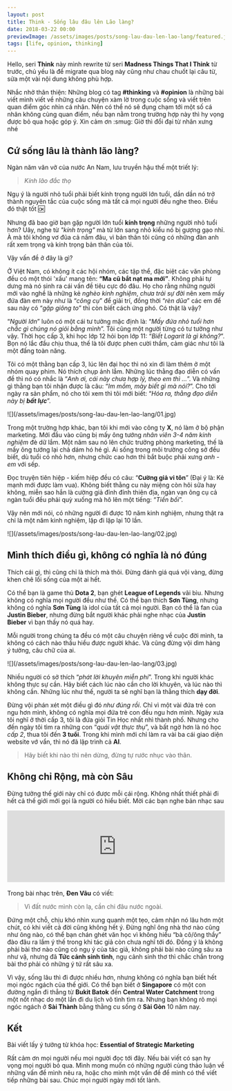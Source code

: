 ```yaml
---
layout: post
title: Think - Sống lâu đâu lên Lão làng?
date: 2018-03-22 00:00
previewImage: /assets/images/posts/song-lau-dau-len-lao-lang/featured.jpg
tags: [life, opinion, thinking]
---
```


Hello, seri **Think** này mình rewrite từ seri **Madness Things That I Think** từ trước, chủ yếu là để migrate qua blog này cũng như chau chuốt lại câu từ, sửa một vài nội dung không phù hợp.

Nhắc nhở thân thiện: Những blog có tag  **#thinking** và **#opinion** là những bài viết mình viết về những câu chuyện xàm lờ trong cuộc sống và viết trên quan điểm góc nhìn cá nhân. Nên có thể nó sẽ đụng chạm tới một số cá nhân không cùng quan điểm, nếu bạn nằm trong trường hợp này thì hy vọng được bỏ qua hoặc góp ý. Xin cảm ơn :smug: Giờ thì đổi đại từ nhân xưng nhé

## Cứ sống lâu là thành lão làng?

Ngàn năm văn vở của nước An Nam, lưu truyền hậu thế một triết lý:

> *Kính lão đắc thọ*

Ngụ ý là người nhỏ tuổi phải biết kính trọng người lớn tuổi, dần dần nó trở thành nguyên tắc của cuộc sống mà tất cả mọi người đều nghe theo. Điều đó thật tốt :ok:

Nhưng đã bao giờ bạn gặp người lớn tuổi **kính trọng** những người nhỏ tuổi hơn? Uây, nghe từ *"kính trọng"* mà từ lớn sang nhỏ kiểu nó bị gượng gạo nhỉ. À mà tôi không vơ đũa cả nắm đâu, vì bản thân tôi cũng có những đàn anh rất xem trọng và kính trọng bản thân của tôi.

Vậy vấn đề ở đây là gì?

Ở Việt Nam, có không ít các hội nhóm, các tập thể, đặc biệt các văn phòng đều có một thói 'xấu' mang tên: **“Ma cũ bắt nạt ma mới”**. Không phải tự dưng mà nó sinh ra cái vấn đề tiêu cực đó đâu. Họ cho rằng những người mới vào nghề là những kẻ *nghèo kinh nghiệm*, *chưa trải sự đời* nên xem mấy đứa đàn em này như là “*công cụ*” để giải trí, đồng thời “*rèn dũa*” các em để sau này có “*gặp giông to*” thì còn biết cách ứng phó. Có thật là vậy?

“*Người lớn*” luôn có một cái tư tưởng mặc định là: “*Mấy đứa nhỏ tuổi hơn chắc gì chúng nó giỏi bằng mình*”. Tôi cũng một người từng có tư tưởng như vậy. Thời học cấp 3, khi học lớp 12 hỏi bọn lớp 11: “*Biết Logarit là gì không?*”. Bọn nó lắc đầu chịu thua, thế là tôi được phen cười thầm, cảm giác như tôi là một đấng toàn năng.

Tôi có một thằng bạn cấp 3, lúc lên đại học thì nó xin đi làm thêm ở một nhóm quay phim. Nó thích chụp ảnh lắm. Những lúc thằng đạo diễn có vấn đề thì nó có nhắc là “*Anh ơi, cái này chưa hợp lý, theo em thì ...*”. Và những gì thằng bạn tôi nhận được là câu: “*Im mồm, mày biết gì mà nói?*”. Cho tới ngày ra sản phẩm, nó cho tôi xem thì tôi mới biết: “*Hóa ra, thằng đạo diễn này bị **bất lực***”.

<div class="center" markdown="1">
![](/assets/images/posts/song-lau-dau-len-lao-lang/01.jpg)
</div>

Trong một trường hợp khác, bạn tôi khi mới vào công ty **X**, nó làm ở bộ phận marketing. Mới đầu vào cũng bị mấy ông tướng *nhân viên 3-4 năm kinh nghiệm* đè dữ lắm. Một năm sau nó lên chức trưởng phòng marketing, thế là mấy ông tướng lại chả dám hó hé gì. Ai sống trong môi trường công sở đều biết, dù tuổi có nhỏ hơn, nhưng chức cao hơn thì bắt buộc phải xưng *anh - em* với sếp.

Đọc truyện tiên hiệp - kiếm hiệp đều có câu: “**Cường giả vi tôn**” (Đại ý là: Kẻ mạnh mới được làm vua). Không biết thằng cu này miệng còn hôi sữa hay không, miễn sao hắn là cường giả đỉnh đỉnh thiên địa, ngàn vạn ông cụ cả ngàn tuổi đều phải quỳ xuống mà hô lên một tiếng: “*Tiền bối*”.

Vậy nên mới nói, có những người đi được 10 năm kinh nghiệm, nhưng thật ra chỉ là một năm kinh nghiệm, lặp đi lặp lại 10 lần.

<div class="center" markdown="1">
![](/assets/images/posts/song-lau-dau-len-lao-lang/02.jpg)
</div>

## Mình thích điều gì, không có nghĩa là nó đúng

Thích cái gì, thì cũng chỉ là thích mà thôi. Đừng đánh giá quá vội vàng, đừng khen chê lối sống của một ai hết.

Có thể bạn là game thủ **Dota 2**, bạn ghét **League of Legends** vãi bìu. Nhưng không có nghĩa mọi người đều như thế. Có thể bạn thích **Sơn Tùng**, nhưng không có nghĩa **Sơn Tùng** là idol của tất cả mọi người. Bạn có thể là fan của **Justin Bieber**, nhưng đừng bắt người khác phải nghe nhạc của **Justin Bieber** vì bạn thấy nó quá hay.

Mỗi người trong chúng ta đều có một câu chuyện riêng về cuộc đời mình, ta không có cách nào thấu hiểu được người khác. Và cũng đừng vội dìm hàng ý tưởng, câu chữ của ai.

<div class="center" markdown="1">
![](/assets/images/posts/song-lau-dau-len-lao-lang/03.jpg)
</div>

Nhiều người có sở thích “*phát lời khuyên miễn phí*”. Trong khi người khác không thực sự cần. Hãy biết cách lúc nào cần cho lời khuyên, và lúc nào thì không cần. Những lúc như thế, người ta sẽ nghĩ bạn là thằng thích **dạy đời**.

Đừng vội phán xét một điều gì đó *như đúng rồi*. Chỉ vì một vài đứa trẻ con ngu hơn mình, không có nghĩa mọi đứa trẻ con đều ngu hơn mình. Ngày xưa tôi nghĩ ở thời cấp 3, tôi là đứa giỏi Tin Học nhất nhì thành phố. Nhưng cho đến ngày tôi tìm ra những con “*quái vật thực thụ*”, và bất ngờ hơn là nó học *cấp 2*, thua tôi đến **3 tuổi**. Trong khi mình mới chỉ làm ra vài ba cái giao diện website vớ vẩn, thì nó đã lập trình cả **AI**.

> Hãy biết khi nào thì nên dừng, đừng tự rước nhục vào thân.

## Không chỉ Rộng, mà còn Sâu

Đừng tưởng thế giới này chỉ có được mỗi cái rộng. Không nhất thiết phải đi hết cả thế giới mới gọi là người có hiểu biết. Mời các bạn nghe bản nhạc sau

<iframe width="100%" height="166" scrolling="no" frameborder="no" allow="autoplay" src="https://w.soundcloud.com/player/?url=https%3A//api.soundcloud.com/tracks/176980481&color=%23ff5500&auto_play=false&hide_related=false&show_comments=true&show_user=true&show_reposts=false&show_teaser=true"></iframe>

Trong bài nhạc trên, **Đen Vâu** có viết:

> Vì đất nước mình còn lạ, cần chi đâu nước ngoài.

Đứng một chỗ, chịu khó nhìn xung quanh một tẹo, cảm nhận nó lâu hơn một chút, có khi viết cả đời cũng không hết ý. Đừng nghĩ ông nhà thơ nào cũng như ông nào, có thể bạn chán ghét văn học vì không hiểu “bà cô/ông thầy” đào đâu ra lắm ý thế trong khi tác giả còn chưa nghĩ tới đó. Đồng ý là không phải bài thơ nào cũng có ngụ ý của tác giả, không phải bài nào cũng sâu xa như vậ, nhưng đã **Tức cảnh sinh tình**, ngụ cảnh sinh thơ thì chắc chắn trong bài thơ phải có những ý tứ rất sâu xa.

Vì vậy, sống lâu thì đi được nhiều hơn, nhưng không có nghĩa bạn biết hết mọi ngóc ngách của thế giới. Có thể bạn biết ở **Singapore** có một con đường ngắn đi thẳng từ **Bukit Batok** đến **Central Water Catchment** trong một nốt nhạc do một lần đi du lịch vô tình tìm ra. Nhưng bạn không rõ mọi ngóc ngách ở **Sài Thành** bằng thằng cu sống ở **Sài Gòn** 10 năm nay.

## Kết

Bài viết lấy ý tưởng từ khóa học: **Essential of Strategic Marketing**

Rất cảm ơn mọi người nếu mọi người đọc tới đây. Nếu bài viết có sạn hy vọng mọi người bỏ qua. Mình mong muốn có những người cùng thảo luận về những vấn đề mình nêu ra, hoặc cho mình một vấn đề để mình có thể viết tiếp những bài sau. Chúc mọi người ngày mới tốt lành.